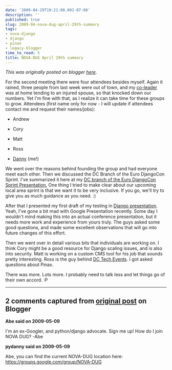 ```yaml
---
date: '2009-04-29T19:21:00.001-07:00'
description: ''
published: true
slug: 2009-04-nova-dug-april-29th-summary
tags:
- nova-django
- django
- pinax
- legacy-blogger
time_to_read: 5
title: NOVA-DUG April 29th summary
---
```


*This was originally posted on blogger [here](https://pydanny.blogspot.com/2009/04/nova-dug-april-29th-summary.html)*.

For the second meeting there were four attendees besides myself. Again it rained, three people from last week were out of town, and my [co-leader](https://elephantangelchild.blogspot.com/) was at home tending to an injured spouse, so that knocked down our numbers. Yet I'm fine with that, as I realize it can take time for these groups to grow. Attendees (first name only for now - I will update if attendees contact me and request their names/jobs):


- Andrew

- Cory

- Matt

- Ross
- [Danny](https://pydanny.blogspot.com/) (me!)

We went over the reasons behind founding the group and had everyone meet each other. Then we discussed the DC Branch of the Euro DjangoCon Sprint.  I've summarized it here at my [DC branch of the Euro DjangoCon Sprint Presentation.](https://docs.google.com/Presentation?id=d729bcq_84hjp3bxdz) One thing I tried to make clear about our upcoming local area sprint is that we want it to be very inclusive. If you go, we'll try to give you as much guidance as you need. :)

After that I presented my first draft of my testing in [Django presentation](https://docs.google.com/Presentation?id=d729bcq_78dv4r7khc). Yeah, I've gone a bit mad with Google Presentation recently.  Some day I wouldn't mind making this into an actual conference presentation, but it needs more work and experience from yours truly. The guys asked some good questions, and made some excellent observations that will go into future changes of this effort.

Then we went over in detail various bits that individuals are working on. I think Cory might be a good resource for Django scaling issues, and is also into security. Matt is working on a custom CMS tool for his job that sounds pretty interesting. Ross is the guy behind [DC Tech Events](https://www.dctechevents.com/). I got asked questions about Pinax.

There was more. Lots more. I probably need to talk less and let things go of their own accord. :P

---

## 2 comments captured from [original post](https://pydanny.blogspot.com/2009/04/nova-dug-april-29th-summary.html) on Blogger

**Abe said on 2009-05-09**

I'm an ex-Googler, and python/django advocate.  Sign me up!  How do I join NOVA DUG? -Abe

**pydanny said on 2009-05-09**

Abe, you can find the current NOVA-DUG location here: https://groups.google.com/group/NOVA-DUG

